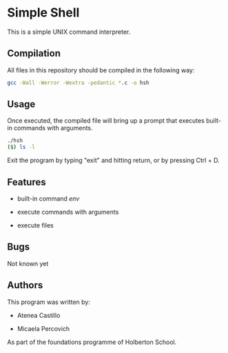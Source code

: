 # Simple Shell

This is a simple UNIX command interpreter.

## Compilation

All files in this repository should be compiled in the following way:

```bash
gcc -Wall -Werror -Wextra -pedantic *.c -o hsh
```

## Usage

Once executed, the compiled file will bring up a prompt that executes built-in commands with arguments.

```bash
./hsh
($) ls -l

```
Exit the program by typing "exit" and hitting return, or by pressing Ctrl + D.

## Features

 - built-in command *env*

 - execute commands with arguments

 - execute files

## Bugs

 Not known yet

## Authors

This program was written by:

- Atenea Castillo

- Micaela Percovich

As part of the foundations programme of Holberton School.
